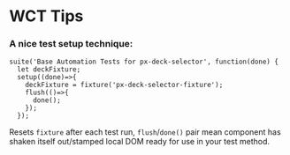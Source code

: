 # WCT Tips
### A nice test setup technique:

```
suite('Base Automation Tests for px-deck-selector', function(done) {
  let deckFixture;
  setup((done)=>{
    deckFixture = fixture('px-deck-selector-fixture');
    flush(()=>{
      done();
    });
  });
```
Resets `fixture` after each test run, `flush`/`done()` pair mean component has shaken itself out/stamped local DOM ready for use in your test method.
